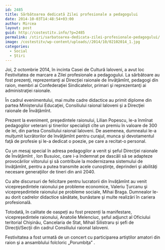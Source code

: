 ```yaml
---
id: 2485
title: Sărbătoarea dedicată Zilei profesionale a pedagogului
date: 2014-10-03T14:48:54+03:00
author: Mircea
layout: post
guid: http://costestitv.info/?p=2485
permalink: /stiri/sarbatoarea-dedicata-zilei-profesionale-pedagogului/
image: /costestitv/wp-content/uploads//2014/10/02102014_1.jpg
categories:
  - Social
  - Știri
---
```

Joi, 2 octombrie 2014, în incinta Casei de Cultură Ialoveni, a avut loc Festivitatea de marcare a Zilei profesionale a pedagogului. La sărbătoare au fost prezenţi, reprezentanţi ai Direcţiei raionale de Învăţămînt, pedagogi din raion, membri ai Confederaţiei Sindicatelor, primari şi reprezentanţi ai administraţiei raionale.<!--more-->

În cadrul evenimentului, mai multe cadre didactice au primit diplome din partea Ministerului Educaţiei, Consiliului raional Ialoveni şi a Direcţiei raionale de Învăţămînt.

Prezent la eveniment, preşedintele raionului, Lilian Popescu, le-a înmînat pedagogilor veterani şi tinerilor specialişti cîte un premiu în valoare de 300 de lei, din partea Consiliului raional Ialoveni. De asemenea, dumnealui le-a mulţumit lucrătorilor de învăţămînt pentru curajul, munca şi devotamentul faţă de profesie şi le-a dedicat o poezie, pe care a recitat-o personal.

Cu un mesaj special în adresa pedagogilor a venit şi şeful Direcţiei raionale de Învăţămînt , Ion Busuioc, care i-a îndemnat pe dascăli să se adapteze provocărilor viitorului şi să contribuie la modernizarea sistemului de învăţămînt, pentru a putea transmite acele cunoştinţe, deprinderi şi abilităţi necesare generaţiilor de tineri din anii 2040.

Cu alte discursuri de felicitare pentru lucratorii din învăţămînt au venit vicepreşedintele raionului pe probleme economice, Valeriu Ţurcanu şi vicepreşedintele raionului pe probleme sociale, Mihai Braga. Dumnealor le-au dorit cadrelor didactice sănătate, bunăstare şi multe realizări în cariera profesională.

Totodată, în calitate de oaspeți au fost prezenți la manifestare, vicepreședintele raionului, Anatolie Melenciuc, șeful adjunct al Oficiului teritorial Chișinău, Cancelaria de Stat, Mihail Silistraru și şefi de Direcţii/Secţii din cadrul Consiliului raional Ialoveni.

Festivitatea a fost urmată de un concert cu participarea artiştilor amatori din raion şi a ansamblului folcloric „Porumbiţa&#8221; .